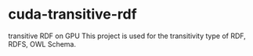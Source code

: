 # cuda-transitive-rdf
transitive RDF on GPU
This project is used for the transitivity type of RDF, RDFS, OWL Schema. 
